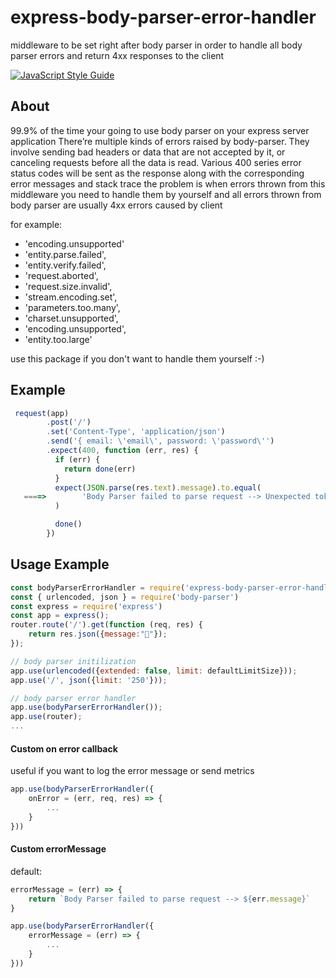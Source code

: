 # express-body-parser-error-handler
middleware to be set right after body parser in order to handle all body parser errors and return 4xx responses to the client

[![JavaScript Style Guide](https://img.shields.io/badge/code_style-standard-brightgreen.svg)](https://standardjs.com)

## About
99.9% of the time your going to use body parser on your express server application There’re multiple kinds of errors raised by body-parser.
They involve sending bad headers or data that are not accepted by it, or canceling requests before all the data is read.
Various 400 series error status codes will be sent as the response along with the corresponding error messages and stack trace
the problem is when errors thrown from this middleware you need to handle them by yourself and all errors thrown from body parser are usually 4xx errors caused by client

for example:

- 'encoding.unsupported'
- 'entity.parse.failed',
- 'entity.verify.failed',
- 'request.aborted',
- 'request.size.invalid',
- 'stream.encoding.set',
- 'parameters.too.many',
- 'charset.unsupported',
- 'encoding.unsupported',
- 'entity.too.large'

use this package if you don't want to handle them yourself :-)


## Example
```js
 request(app)
        .post('/')
        .set('Content-Type', 'application/json')
        .send('{ email: \'email\', password: \'password\'')
        .expect(400, function (err, res) {
          if (err) {
            return done(err)
          }
          expect(JSON.parse(res.text).message).to.equal(
   ====>        'Body Parser failed to parse request --> Unexpected token e in JSON at position 2'
          )

          done()
        })
```


## Usage Example

```js
const bodyParserErrorHandler = require('express-body-parser-error-handler')
const { urlencoded, json } = require('body-parser')
const express = require('express')
const app = express();
router.route('/').get(function (req, res) {
    return res.json({message:"🚀"});
});

// body parser initilization
app.use(urlencoded({extended: false, limit: defaultLimitSize}));
app.use('/', json({limit: '250'}));

// body parser error handler
app.use(bodyParserErrorHandler());
app.use(router);
...
```

#### Custom on error callback
useful if you want to log the error message or send metrics
```js
app.use(bodyParserErrorHandler({
    onError = (err, req, res) => {
        ...
    }
}))
```

#### Custom errorMessage

default:

```js
errorMessage = (err) => {
    return `Body Parser failed to parse request --> ${err.message}`
}
```

```js
app.use(bodyParserErrorHandler({
    errorMessage = (err) => {
        ...
    }
}))
```
